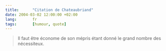 ```yaml
---
title:      "Citation de Chateaubriand"
date: 2004-03-02 12:00:00 +02:00
lang:       fr
tags:       [humour, quote]
---
```


> Il faut être économe de son mépris étant donné le grand nombre des nécessiteux.
